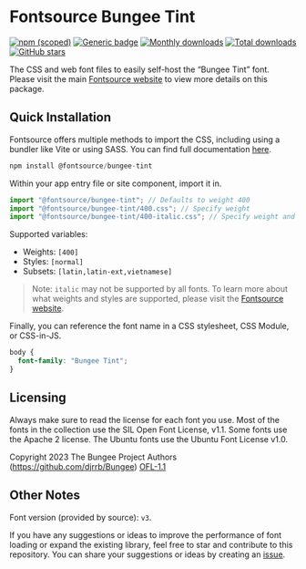 # Fontsource Bungee Tint

[![npm (scoped)](https://img.shields.io/npm/v/@fontsource/bungee-tint?color=brightgreen)](https://www.npmjs.com/package/@fontsource/bungee-tint) [![Generic badge](https://img.shields.io/badge/fontsource-passing-brightgreen)](https://github.com/fontsource/fontsource) [![Monthly downloads](https://badgen.net/npm/dm/@fontsource/bungee-tint)](https://github.com/fontsource/fontsource) [![Total downloads](https://badgen.net/npm/dt/@fontsource/bungee-tint)](https://github.com/fontsource/fontsource) [![GitHub stars](https://img.shields.io/github/stars/fontsource/fontsource.svg?style=social&label=Star)](https://github.com/fontsource/fontsource/stargazers)

The CSS and web font files to easily self-host the “Bungee Tint” font. Please visit the main [Fontsource website](https://fontsource.org/fonts/bungee-tint) to view more details on this package.

## Quick Installation

Fontsource offers multiple methods to import the CSS, including using a bundler like Vite or using SASS. You can find full documentation [here](https://fontsource.org/docs/getting-started/introduction).

```javascript
npm install @fontsource/bungee-tint
```

Within your app entry file or site component, import it in.

```javascript
import "@fontsource/bungee-tint"; // Defaults to weight 400
import "@fontsource/bungee-tint/400.css"; // Specify weight
import "@fontsource/bungee-tint/400-italic.css"; // Specify weight and style
```

Supported variables:
- Weights: `[400]`
- Styles: `[normal]`
- Subsets: `[latin,latin-ext,vietnamese]`

> Note: `italic` may not be supported by all fonts. To learn more about what weights and styles are supported, please visit the [Fontsource website](https://fontsource.org/fonts/bungee-tint).

Finally, you can reference the font name in a CSS stylesheet, CSS Module, or CSS-in-JS.

```css
body {
  font-family: "Bungee Tint";
}
```

## Licensing
Always make sure to read the license for each font you use. Most of the fonts in the collection use the SIL Open Font License, v1.1. Some fonts use the Apache 2 license. The Ubuntu fonts use the Ubuntu Font License v1.0.

Copyright 2023 The Bungee Project Authors (https://github.com/djrrb/Bungee)
[OFL-1.1](https://openfontlicense.org)

## Other Notes
Font version (provided by source): `v3`.

If you have any suggestions or ideas to improve the performance of font loading or expand the existing library, feel free to star and contribute to this repository. You can share your suggestions or ideas by creating an [issue](https://github.com/fontsource/fontsource/issues).